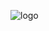 
![logo](https://github.com/svetlanasieber/Software-Engineering--Path-SoftUni/assets/135451084/b0f77b15-e844-4cd2-88ab-aaa9f2db79a6)
